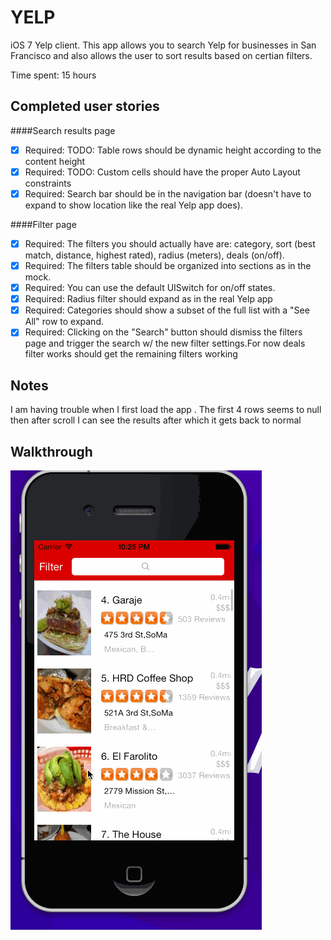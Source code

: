YELP
====

iOS 7 Yelp client. This app allows you to search  Yelp for businesses in San Francisco and also allows the user to sort results based on certian filters.

Time spent: 15 hours

Completed user stories
-

####Search results page
 * [x] Required: TODO: Table rows should be dynamic height according to the content height
 * [x] Required: TODO: Custom cells should have the proper Auto Layout constraints
 * [x] Required: Search bar should be in the navigation bar (doesn't have to expand to show location like the real Yelp app does).

####Filter page
 * [x] Required: The filters you should actually have are: category, sort (best match, distance, highest rated), radius (meters), deals (on/off).
 * [x] Required: The filters table should be organized into sections as in the mock.
 * [x] Required: You can use the default UISwitch for on/off states.
 * [x] Required: Radius filter should expand as in the real Yelp app
 * [x] Required: Categories should show a subset of the full list with a "See All" row to expand.
 * [x] Required: Clicking on the "Search" button should dismiss the filters page and trigger the search w/ the new filter settings.For now deals filter works should get the remaining filters working

Notes
-
 I am having trouble when I first load the app . The first 4 rows seems to null then after scroll I can see the results after which it gets back to normal

Walkthrough
-
![Demo](yelp_demo.gif)
